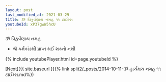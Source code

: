 ```yaml
---
layout: post
last_modified_at: 2021-03-29
title: ૐ વિકુર્વણાય નમહ ૧૧ ટાઈમ્સ
youtubeId: xP37gwW5hcU
---
```

 
 
 ૐ વિકુર્વણાય નમહ  
 
 -  જે કર્મકાંડથી પ્રાપ્ત થઈ શકતો નથી 
 
  
 
  
 
 
 
 
 
 


{% include youtubePlayer.html id=page.youtubeId %}
 
[Next]({{ site.baseurl }}{% link  split2/_posts/2014-10-11-ૐ હાર્યક્ષય નમહ ૧૧ ટાઈમ્સ.md%})
 
